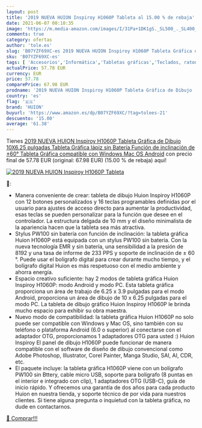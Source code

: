 ```yaml
---
layout: post
title: '2019 NUEVA HUION Inspiroy H1060P Tableta al 15.00 % de rebaja'
date: 2021-06-07 00:10:35
image: 'https://m.media-amazon.com/images/I/31Pa+1DK1gS._SL500_._SL400_.jpg'
comments: true
category: ofertas
author: 'tole.es'
slug: 'B07YZF69XC-es 2019 NUEVA HUION Inspiroy H1060P Tableta Gráfica de Dibujo...'
sku: 'B07YZF69XC-es'
tags: [ 'Accesorios','Informática','Tabletas gráficas','Teclados, ratones y periféricos de entrada','android','huion', ]
actualPrice: 57.78 EUR
currency: EUR
price: 57.78
comparePrice: 67.98 EUR
prodname: '2019 NUEVA HUION Inspiroy H1060P Tableta Gráfica de Dibujo  10X6.25 pulgadas Tableta Gráfica  lápiz sin Batería  Función de inclinación de ±60°  Tableta Gráfica compatible con Windows  Mac OS  Android'
country: 'es'
flag: '🇪🇸'
brand: 'HUION'
buyurl: 'https://www.amazon.es/dp/B07YZF69XC/?tag=tolees-21'
descuento: '15.00'
average: '61.38'
---
```


Tienes [2019 NUEVA HUION Inspiroy H1060P Tableta Gráfica de Dibujo  10X6.25 pulgadas Tableta Gráfica  lápiz sin Batería  Función de inclinación de ±60°  Tableta Gráfica compatible con Windows  Mac OS  Android](https://www.amazon.es/dp/B07YZF69XC/?tag=tolees-21) con precio final de  57.78 EUR (original: 67.98 EUR) (15.00 %  de rebaja) aqui!

[![2019 NUEVA HUION Inspiroy H1060P Tableta](https://m.media-amazon.com/images/I/31Pa+1DK1gS._SL500_._SL400_.jpg)](https://www.amazon.es/dp/B07YZF69XC/?tag=tolees-21)

🔎:

- Manera conveniente de crear: tableta de dibujo Huion Inspiroy H1060P con 12 botones personalizados y 16 teclas programables definidas por el usuario para ajustes de acceso directo para aumentar la productividad, esas teclas se pueden personalizar para la función que desee en el controlador. La estructura delgada de 10 mm y el diseño minimalista de la apariencia hacen que la tableta sea más atractiva.
- Stylus PW100 sin batería con función de inclinación: la tableta gráfica Huion H1060P está equipada con un stylus PW100 sin batería. Con la nueva tecnología EMR y sin batería, una sensibilidad a la presión de 8192 y una tasa de informe de 233 PPS y soporte de inclinación de ± 60 °. Puede usar el bolígrafo digital para crear durante mucho tiempo, y el bolígrafo digital Huion es más respetuoso con el medio ambiente y ahorra energía.
- Espacio creativo suficiente: hay 2 modos de tableta gráfica Huion Inspiroy H1060P: modo Android y modo PC. Esta tableta gráfica proporciona un área de trabajo de 6.25 x 3.9 pulgadas para el modo Android, proporciona un área de dibujo de 10 x 6.25 pulgadas para el modo PC. La tableta de dibujo gráfico Huion Inspiroy H1060P le brinda mucho espacio para exhibir su obra maestra.
- Nuevo modo de compatibilidad: la tableta gráfica Huion H1060P no solo puede ser compatible con Windows y Mac OS, sino también con su teléfono o plataforma Android (6.0 o superior) al conectarse con el adaptador OTG, proporcionamos 1 adaptadores OTG para usted :) Huion Inspiroy El panel de dibujo H1060P puede funcionar de manera compatible con el software de diseño de dibujo convencional como Adobe Photoshop, Illustrator, Corel Painter, Manga Studio, SAI, AI, CDR, etc.
- El paquete incluye: la tableta gráfica H1060P viene con un bolígrafo PW100 sin Bttery, cable micro USB, soporte para bolígrafo (8 puntas en el interior e integrado con clip), 1 adaptadores OTG (USB-C), guía de inicio rápido. Y ofrecemos una garantía de dos años para cada producto Huion en nuestra tienda, y soporte técnico de por vida para nuestros clientes. Si tiene alguna pregunta o inquietud con la tableta gráfica, no dude en contactarnos.

[🛒 Comprar!!!](https://www.amazon.es/dp/B07YZF69XC/?tag=tolees-21)
